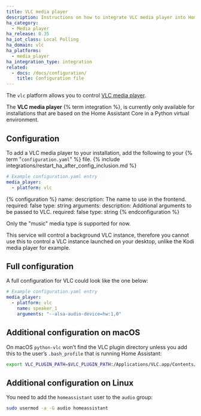 ```yaml
---
title: VLC media player
description: Instructions on how to integrate VLC media player into Home Assistant.
ha_category:
  - Media player
ha_release: 0.35
ha_iot_class: Local Polling
ha_domain: vlc
ha_platforms:
  - media_player
ha_integration_type: integration
related:
  - docs: /docs/configuration/
    title: Configuration file
---
```


The `vlc` platform allows you to control [VLC media player](https://www.videolan.org/vlc/index.html).

<div class='note'>

The **VLC media player** {% term integration %}, is currently only available for installations that are based on the Home Assistant Core in a Python virtual environment.

</div>

## Configuration

To add a VLC media player to your installation, add the following to your {% term "`configuration.yaml`" %} file.
{% include integrations/restart_ha_after_config_inclusion.md %}

```yaml
# Example configuration.yaml entry
media_player:
  - platform: vlc
```

{% configuration %}
name:
  description: The name to use in the frontend.
  required: false
  type: string
arguments:
  description: Additional arguments to be passed to VLC.
  required: false
  type: string
{% endconfiguration %}

Only the "music" media type is supported for now.

This service will control a background VLC instance, therefore you cannot use this to control a VLC instance launched on your desktop, unlike the Kodi media player for example.

## Full configuration

A full configuration for VLC could look like the one below:

```yaml
# Example configuration.yaml entry
media_player:
  - platform: vlc
    name: speaker_1
    arguments: "--alsa-audio-device=hw:1,0"
```

## Additional configuration on macOS

On macOS `python-vlc` won’t find the VLC plugin directory unless you add this to the user’s `.bash_profile` that is running Home Assistant:

```bash
export VLC_PLUGIN_PATH=$VLC_PLUGIN_PATH:/Applications/VLC.app/Contents/MacOS/plugins
```

## Additional configuration on Linux

You need to add the `homeassistant` user to the `audio` group:

```bash
sudo usermod -a -G audio homeassistant
```
